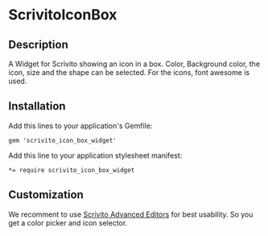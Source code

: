 # ScrivitoIconBox

## Description

A Widget for Scrivito showing an icon in a box. Color, Background color, the icon, size and the shape can be selected. For the icons, font awesome is used.

## Installation

Add this lines to your application's Gemfile:

    gem 'scrivito_icon_box_widget'

Add this line to your application stylesheet manifest:

    *= require scrivito_icon_box_widget

## Customization

We recomment to use [Scrivito Advanced Editors](https://github.com/Scrivito/scrivito_advanced_editors) for best usability. So you get a color picker and icon selector.
